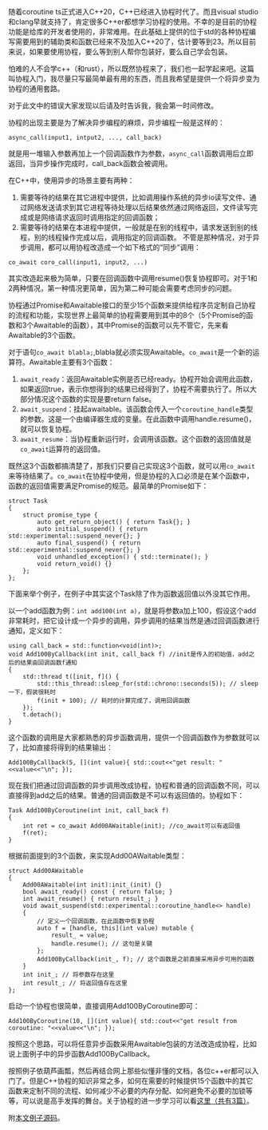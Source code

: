 随着coroutine ts正式进入C++20，C++已经进入协程时代了。而且visual studio和clang早就支持了，肯定很多C++er都想学习协程的使用。不幸的是目前的协程功能是给库的开发者使用的，非常难用。在此基础上提供的位于std的各种协程编写需要用到的辅助类和函数已经来不及加入C++20了，估计要等到23。所以目前来说，如果要使用协程，要么等到别人帮你包装好，要么自己学会包装。

怕难的人不会学c++（和rust），所以既然协程来了，我们也一起学起来吧。这篇叫协程入门，我尽量只写最简单最有用的东西，而且我希望是提供一个将异步变为协程的通用套路。

对于此文中的错误大家发现以后请及时告诉我，我会第一时间修改。

协程的出现主要是为了解决异步编程的麻烦，异步编程一般是这样的：

```
async_call(input1, intput2, ..., call_back)
```

就是用一堆输入参数再加上一个回调函数作为参数，`async_call`函数调用后立即返回，当异步操作完成时，call_back函数会被调用。

在C++中，使用异步的场景主要有两种：
1. 需要等待的结果在其它进程中提供，比如调用操作系统的异步io读写文件、通过网络发送请求到其它进程等待处理以后结果依然通过网络返回，文件读写完成或是网络请求返回时调用指定的回调函数；
2. 需要等待的结果在本进程中提供，一般就是在别的线程中，请求发送到别的线程，别的线程操作完成以后，调用指定的回调函数。
不管是那种情况，对于异步调用，都可以用协程改造成一个如下格式的“同步”调用：

```
co_await coro_call(input1, input2, ...)
```
其实改造起来极为简单，只要在回调函数中调用resume()恢复协程即可。对于1和2两种情况，第一种情况更简单，因为第二种可能会需要考虑同步的问题。

协程通过Promise和Awaitable接口的至少15个函数来提供给程序员定制自己协程的流程和功能，实现世界上最简单的协程需要用到其中的8个（5个Promise的函数和3个Awaitable的函数），其中Promise的函数可以先不管它，先来看Awaitable的3个函数。

对于语句`co_await blabla;`,blabla就必须实现Awaitable。`co_await`是一个新的运算符。Awaitable主要有3个函数：
1. `await_ready`：返回Awaitable实例是否已经ready。协程开始会调用此函数，如果返回true，表示你想得到的结果已经得到了，协程不需要执行了。所以大部分情况这个函数的实现是要return false。
2. `await_suspend`：挂起awaitable。该函数会传入一个`coroutine_handle`类型的参数。这是一个由编译器生成的变量。在此函数中调用handle.resume()，就可以恢复协程。
3. `await_resume`：当协程重新运行时，会调用该函数。这个函数的返回值就是`co_await`运算符的返回值。

既然这3个函数都搞清楚了，那我们只要自己实现这3个函数，就可以用`co_await`来等待结果了。`co_await`在协程中使用，但是协程的入口必须是在某个函数中，函数的返回值需要满足Promise的规范。最简单的Promise如下：

```
struct Task
{
	struct promise_type {
		auto get_return_object() { return Task{}; }
		auto initial_suspend() { return std::experimental::suspend_never{}; }
		auto final_suspend() { return std::experimental::suspend_never{}; }
		void unhandled_exception() { std::terminate(); }
		void return_void() {}
	};
};
```

下面来举个例子，在例子中其实这个Task除了作为函数返回值以外没其它作用。

以一个add函数为例：`int add100(int a)`，就是将参数a加上100，假设这个add非常耗时，把它设计成一个异步的调用，异步调用的结果当然是通过回调函数进行通知，定义如下：

```
using call_back = std::function<void(int)>;
void Add100ByCallback(int init, call_back f) //init是传入的初始值，add之后的结果由回调函数f通知
{
	std::thread t([init, f]() {
		std::this_thread::sleep_for(std::chrono::seconds(5)); // sleep一下，假装很耗时
		f(init + 100); // 耗时的计算完成了，调用回调函数
	});
	t.detach();
}
```

这个函数的调用是大家都熟悉的异步函数调用，提供一个回调函数作为参数就可以了，比如直接将得到的结果输出：

```
Add100ByCallback(5, [](int value){ std::cout<<"get result: "<<value<<"\n"; });
```

现在我们把通过回调函数的异步调用改成协程，协程和普通的回调函数不同，可以直接得到add之后的结果。普通的回调函数是不可以有返回值的。协程如下：

```
Task Add100ByCoroutine(int init, call_back f)
{
	int ret = co_await Add00AWaitable(init); //co_await可以有返回值
	f(ret);
}
```

根据前面提到的3个函数，来实现Add00AWaitable类型：

```
struct Add00AWaitable
{
	Add00AWaitable(int init):init_(init) {}
	bool await_ready() const { return false; }
	int await_resume() { return result_; }
	void await_suspend(std::experimental::coroutine_handle<> handle)
	{
	    // 定义一个回调函数，在此函数中恢复协程
		auto f = [handle, this](int value) mutable {
			result_ = value;
			handle.resume(); // 这句是关键
		};
		Add100ByCallback(init_, f); // 这个函数是之前直接采用异步可用的函数
	}
	int init_; // 将参数存在这里
	int result_; // 将返回值存在这里
};
```

启动一个协程也很简单，直接调用Add100ByCoroutine即可：

```
Add100ByCoroutine(10, [](int value){ std::cout<<"get result from coroutine: "<<value<<"\n"; });
```

按照这个思路，可以将任意异步函数采用Awaitable包装的方法改造成协程，比如说上面例子中的异步函数Add100ByCallback。

按照例子依葫芦画瓢，然后再结合网上那些似懂非懂的文档，各位c++er都可以入门了。但是C++协程的知识非常之多，如何在需要的时候提供15个函数中的其它函数来定制不同的流程、如何减少不必要的内存分配、如何避免不必要的加锁等等，可以说是高手发挥的舞台。关于协程的进一步学习可以看[这里（共有3篇）](https://lewissbaker.github.io/)。

附[本文例子源码](https://github.com/franktea/temp/blob/master/uncategorized/co_vs_callback.cpp)。